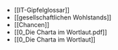 - [[IT-Gipfelglossar]]
- [[gesellschaftlichen Wohlstands]]
- [[Chancen]]
- [[0_Die Charta im Wortlaut.pdf]]
- [[0_Die Charta im Wortlaut]]
